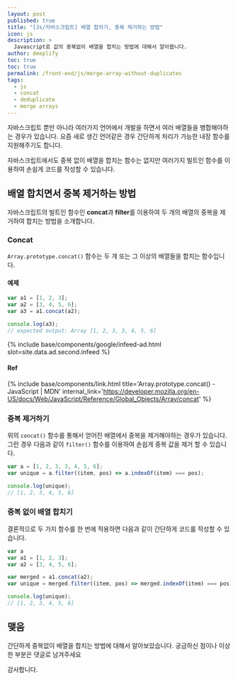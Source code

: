 ```yaml
---
layout: post
published: true
title: "[Js/자바스크립트] 배열 합치기, 중복 제거하는 방법"
icon: js
description: >
  Javascript로 값의 중복없이 배열을 합치는 방법에 대해서 알아봅니다.
author: deeplify
toc: true
toc: true
permalink: /front-end/js/merge-array-without-duplicates
tags:
  - js
  - concat
  - deduplicate
  - merge arrays
---
```


자바스크립트 뿐만 아니라 여러가지 언어에서 개발을 하면서 여러 배열들을 병합해야하는 경우가 있습니다. 요즘 새로 생긴 언어같은 경우 간단하게 처리가 가능한 내장 함수를 지원해주기도 합니다.

자바스크립트에서도 중복 없이 배열을 합치는 함수는 없지만 여러가지 빌트인 함수를 이용하여 손쉽게 코드를 작성할 수 있습니다.

## 배열 합치면서 중복 제거하는 방법

자바스크립트의 빌트인 함수인 **concat**과 **filter**를 이용하여 두 개의 배열의 중복을 제거하여 합치는 방법을 소개합니다.

### Concat

`Array.prototype.concat()` 함수는 두 개 또는 그 이상의 배열들을 합치는 함수입니다.

#### 예제

```js
var a1 = [1, 2, 3];
var a2 = [3, 4, 5, 6];
var a3 = a1.concat(a2);

console.log(a3);
// expected output: Array [1, 2, 3, 3, 4, 5, 6]
```

{% include base/components/google/infeed-ad.html slot=site.data.ad.second.infeed %}

#### Ref

{% include base/components/link.html title='Array.prototype.concat() - JavaScript | MDN' internal_link='https://developer.mozilla.org/en-US/docs/Web/JavaScript/Reference/Global_Objects/Array/concat' %}

### 중복 제거하기

위의 `concat()` 함수를 통해서 얻어진 배열에서 중복을 제거해야하는 경우가 있습니다. 그런 경우 다음과 같이 `filter()` 함수를 이용하여 손쉽게 중복 값을 제거 할 수 있습니다.

```js
var a = [1, 2, 3, 3, 4, 5, 6];
var unique = a.filter((item, pos) => a.indexOf(item) === pos);

console.log(unique);
// [1, 2, 3, 4, 5, 6]
```

### 중복 없이 배열 합치기

결론적으로 두 가지 함수를 한 번에 적용하면 다음과 같이 간단하게 코드를 작성할 수 있습니다.

```js
var a
var a1 = [1, 2, 3];
var a2 = [3, 4, 5, 6];

var merged = a1.concat(a2);
var unique = merged.filter((item, pos) => merged.indexOf(item) === pos);

console.log(unique);
// [1, 2, 3, 4, 5, 6]
```

## 맺음

간단하게 중복없이 배열을 합치는 방법에 대해서 알아보았습니다. 궁금하신 점이나 이상한 부분은 댓글로 남겨주세요

감사합니다.
